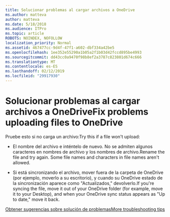 ```yaml
---
title: Solucionar problemas al cargar archivos a OneDrive
ms.author: matteva
author: matteva
ms.date: 5/18/2018
ms.audience: ITPro
ms.topic: article
ROBOTS: NOINDEX, NOFOLLOW
localization_priority: Normal
ms.assetid: 467477cc-9d4f-47f1-a602-dbf334a42be5
ms.openlocfilehash: 1ee352e55290a1b05a2f1b03d42fccd895be4993
ms.sourcegitcommit: dd43cc0a9470f98b8ef2a3787c823801d674c666
ms.translationtype: MT
ms.contentlocale: es-ES
ms.lasthandoff: 02/12/2019
ms.locfileid: "29917930"
---
```

# <a name="fix-problems-uploading-files-to-onedrive"></a><span data-ttu-id="56353-102">Solucionar problemas al cargar archivos a OneDrive</span><span class="sxs-lookup"><span data-stu-id="56353-102">Fix problems uploading files to OneDrive</span></span>

<span data-ttu-id="56353-103">Pruebe esto si no carga un archivo:</span><span class="sxs-lookup"><span data-stu-id="56353-103">Try this if a file won't upload:</span></span>
  
- <span data-ttu-id="56353-p101">El nombre del archivo e inténtelo de nuevo. No se admiten algunos caracteres en nombres de archivo y los nombres de archivo.</span><span class="sxs-lookup"><span data-stu-id="56353-p101">Rename the file and try again. Some file names and characters in file names aren't allowed.</span></span> 
    
- <span data-ttu-id="56353-106">Si está sincronizando el archivo, mover fuera de la carpeta de OneDrive (por ejemplo, moverlo a su escritorio), y cuando su OneDrive estado de la sincronización aparece como "Actualizados," devolverlo.</span><span class="sxs-lookup"><span data-stu-id="56353-106">If you're syncing the file, move it out of your OneDrive folder (for example, move it to your Desktop), and when your OneDrive sync status appears as "Up to date," move it back.</span></span> 
    
[<span data-ttu-id="56353-107">Obtener sugerencias sobre solución de problemas</span><span class="sxs-lookup"><span data-stu-id="56353-107">More troubleshooting tips</span></span>](https://go.microsoft.com/fwlink/?linkid=873155)
  

